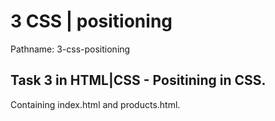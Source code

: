 # 3 CSS | positioning

Pathname: 3-css-positioning


## Task 3 in HTML|CSS - Positining in CSS.
Containing index.html and products.html.


